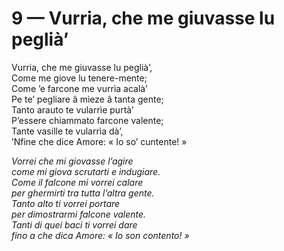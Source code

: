 # 9 — Vurria, che me giuvasse lu peglià’

Vurria, che me giuvasse lu peglià’,  
Come me giove lu tenere-mente;  
Come ’e farcone me vurrìa acalà’  
Pe te’ pegliare â mìeze â tanta gente;  
Tanto arauto te vularrìe purtà’  
P’essere chiammato farcone valente;  
Tante vasille te vularrìa dà’,  
’Nfine che dice Amore: « Io so’ cuntente! »

_Vorrei che mi giovasse l’agire  
come mi giova scrutarti e indugiare.  
Come il falcone mi vorrei calare  
per ghermirti tra tutta l’altra gente.  
Tanto alto ti vorrei portare  
per dimostrarmi falcone valente.  
Tanti di quei baci ti vorrei dare  
fino a che dica Amore: « Io son contento! »_

